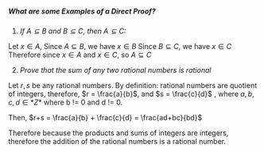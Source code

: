 
##### What are some Examples of a Direct Proof?

1. *If $A ⊆ B$ and $B ⊆ C$, then $A ⊆ C$:*

Let $x ∈ A$, Since $A ⊆ B$, we have $x ∈ B$
Since $B ⊆ C$, we have $x ∈ C$
Therefore since $x ∈ A$ and $x ∈ C$, so $A ⊆ C$


2. *Prove that the sum of any two rational numbers is rational*

Let $r, s$ be any rational numbers.
By definition: rational numbers are quotient of integers, therefore,
$r = \frac{a}{b}$, and $s = \frac{c}{d}$ , where $a,b,c,d ∈ *Z*$ where b != 0 and d != 0.

Then,
$r+s = \frac{a}{b} + \frac{c}{d} = \frac{ad+bc}{bd}$

Therefore because the products and sums of integers are integers, therefore the addition of the rational numbers is a rational number.